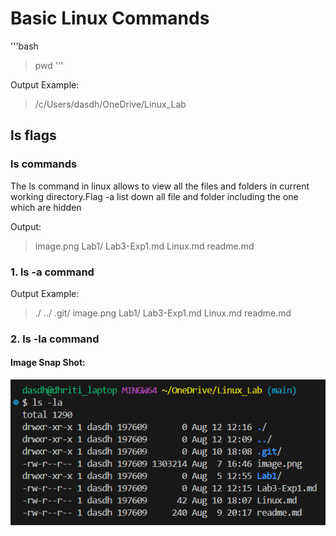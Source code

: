 # Basic Linux Commands

'''bash
> pwd
'''


Output Example:

>/c/Users/dasdh/OneDrive/Linux_Lab

## ls flags
### ls commands

The ls command in linux allows to view all the files and folders in current working directory.Flag -a list down all file and folder including the one which are hidden

Output: 

>image.png  Lab1/  Lab3-Exp1.md  Linux.md  readme.md

### 1. ls -a command
Output Example:
>./  ../  .git/  image.png  Lab1/  Lab3-Exp1.md  Linux.md  readme.md

### 2. ls -la command
#### Image Snap Shot:
![alt text](image-2.png)

